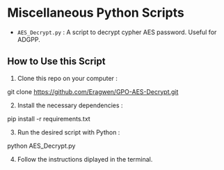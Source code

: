 # Miscellaneous Python Scripts

- `AES_Decrypt.py` : A script to decrypt cypher AES password. Useful for ADGPP.

## How to Use this Script

1. Clone this repo on your computer :

git clone https://github.com/Eragwen/GPO-AES-Decrypt.git

2. Install the necessary dependencies :

pip install -r requirements.txt

3. Run the desired script with Python :

python AES_Decrypt.py

4. Follow the instructions diplayed in the terminal.
